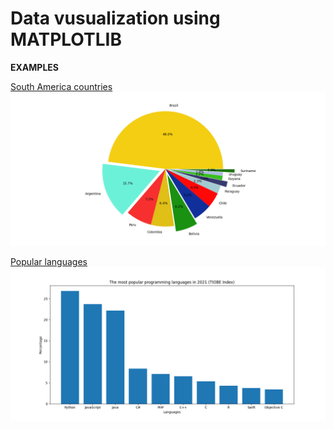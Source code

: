 # Data vusualization using MATPLOTLIB

**EXAMPLES**

[South America countries](South%20america.py)
<img src="./.figs/South%20america.png" />

[Popular languages](programming_languages.py)
<img src="./.figs/Popular%20languages.png"/>